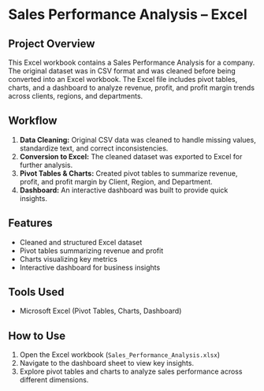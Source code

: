 # Sales Performance Analysis – Excel

## Project Overview
This Excel workbook contains a Sales Performance Analysis for a company. 
The original dataset was in CSV format and was cleaned before being converted into an Excel workbook. 
The Excel file includes pivot tables, charts, and a dashboard to analyze revenue, profit, and profit margin trends across clients, regions, and departments.

## Workflow
1. **Data Cleaning:** Original CSV data was cleaned to handle missing values, standardize text, and correct inconsistencies.
2. **Conversion to Excel:** The cleaned dataset was exported to Excel for further analysis.
3. **Pivot Tables & Charts:** Created pivot tables to summarize revenue, profit, and profit margin by Client, Region, and Department.
4. **Dashboard:** An interactive dashboard was built to provide quick insights.

## Features
- Cleaned and structured Excel dataset
- Pivot tables summarizing revenue and profit
- Charts visualizing key metrics
- Interactive dashboard for business insights

## Tools Used
- Microsoft Excel (Pivot Tables, Charts, Dashboard)

## How to Use
1. Open the Excel workbook (`Sales_Performance_Analysis.xlsx`)  
2. Navigate to the dashboard sheet to view key insights.  
3. Explore pivot tables and charts to analyze sales performance across different dimensions. 
